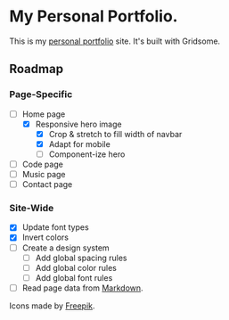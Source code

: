 # My Personal Portfolio.

This is my [personal portfolio](https://lil-blizzard.com/) site. It's built with Gridsome.

## Roadmap

### Page-Specific

- [ ] Home page
  - [x] Responsive hero image
    - [x] Crop & stretch to fill width of navbar
    - [x] Adapt for mobile
    - [ ] Component-ize hero
- [ ] Code page
- [ ] Music page
- [ ] Contact page

### Site-Wide

- [x] Update font types
- [x] Invert colors
- [ ] Create a design system
  - [ ] Add global spacing rules
  - [ ] Add global color rules
  - [ ] Add global font rules
- [ ] Read page data from [Markdown](https://www.telerik.com/blogs/building-a-blog-with-vue-and-markdown-using-gridsome#displaying-the-post-layout).

Icons made by [Freepik](https://www.flaticon.com/authors/freepik).
